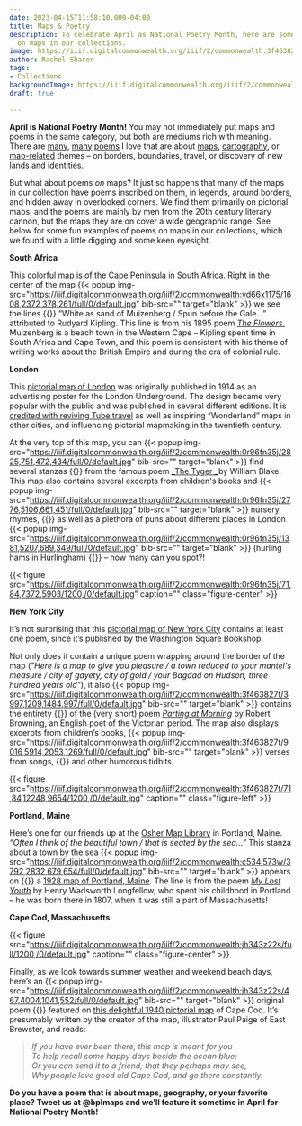 ```yaml
---
date: 2023-04-15T11:58:10.000-04:00
title: Maps & Poetry
description: To celebrate April as National Poetry Month, here are some poems hidden
  on maps in our collections.
image: https://iiif.digitalcommonwealth.org/iiif/2/commonwealth:3f463827t/180,159,6739,2819/1200,/0/default.jpg
author: Rachel Sharer
tags:
- Collections
backgroundImage: https://iiif.digitalcommonwealth.org/iiif/2/commonwealth:3f463827t/180,159,6739,2819/1200,/0/default.jpg
draft: true

---
```

**April is National Poetry Month!** You may not immediately put maps and poems in the same category, but both are mediums rich with meaning. There are [many](https://www.newyorker.com/magazine/2014/04/14/map), [many](https://sharonbryanpoet.com/2017/10/10/here-is-a-map-of-our-country/) [poems](https://poets.org/poem/maps) I love that are about [maps,](https://static01.nyt.com/packages/pdf/books/excerpt-poems-elizabeth-bishop.pdf) [cartography](https://www.latimes.com/archives/la-xpm-1994-06-19-bk-5888-story.html), or [map-related](https://www.scottishpoetrylibrary.org.uk/poem/cartographer-tries-map-way-zion/) themes – on borders, boundaries, travel, or discovery of new lands and identities.

But what about poems _on_ maps? It just so happens that many of the maps in our collection have poems inscribed on them, in legends, around borders, and hidden away in overlooked corners. We find them primarily on pictorial maps, and the poems are mainly by men from the 20th century literary cannon, but the maps they are on cover a wide geographic range. See below for some fun examples of poems on maps in our collections, which we found with a little digging and some keen eyesight.

**South Africa**

This [colorful map is of the Cape Peninsula](https://collections.leventhalmap.org/search/commonwealth:0r96fn44h) in South Africa. Right in the center of the map {{< popup img-src="https://iiif.digitalcommonwealth.org/iiif/2/commonwealth:vd66x1175/1608,2372,378,261/full/0/default.jpg" bib-src="" target="blank" >}} we see the lines {{</popup>}} “White as sand of Muizenberg / Spun before the Gale...” attributed to Rudyard Kipling. This line is from his 1895 poem [_The Flowers._](https://www.poetryloverspage.com/poets/kipling/flowers.html) Muizenberg is a beach town in the Western Cape – Kipling spent time in South Africa and Cape Town, and this poem is consistent with his theme of writing works about the British Empire and during the era of colonial rule.

**London**

This [pictorial map of London](https://collections.leventhalmap.org/search/commonwealth:0r96fn348) was originally published in 1914 as an advertising poster for the London Underground. The design became very popular with the public and was published in several different editions. It is [credited with reviving Tube travel](https://en.wikipedia.org/wiki/Wonderground_Map) as well as inspiring “Wonderland” maps in other cities, and influencing pictorial mapmaking in the twentieth century.

At the very top of this map, you can {{< popup img-src="https://iiif.digitalcommonwealth.org/iiif/2/commonwealth:0r96fn35j/2825,751,472,434/full/0/default.jpg" bib-src="" target="blank" >}} find several stanzas {{</popup>}} from the famous poem [_The Tyger _](https://www.poetryfoundation.org/poems/43687/the-tyger)by William Blake. This map also contains several excerpts from children's books and {{< popup img-src="https://iiif.digitalcommonwealth.org/iiif/2/commonwealth:0r96fn35j/2776,5106,661,451/full/0/default.jpg" bib-src="" target="blank" >}} nursery rhymes, {{</popup>}} as well as a plethora of puns about different places in London {{< popup img-src="https://iiif.digitalcommonwealth.org/iiif/2/commonwealth:0r96fn35j/1381,5207,689,349/full/0/default.jpg" bib-src="" target="blank" >}} (hurling hams in Hurlingham) {{</popup>}} – how many can you spot?!

{{< figure src="https://iiif.digitalcommonwealth.org/iiif/2/commonwealth:0r96fn35j/71,84,7372,5903/1200,/0/default.jpg" caption="" class="figure-center" >}}

**New York City**

It’s not surprising that this [pictorial map of New York City](https://collections.leventhalmap.org/search/commonwealth:3f463826j) contains at least one poem, since it’s published by the Washington Square Bookshop.

Not only does it contain a unique poem wrapping around the border of the map (_"Here is a map to give you pleasure / a town reduced to your mantel's measure / city of gayety, city of gold / your Bagdad on Hudson, three hundred years old"_), it also {{< popup img-src="https://iiif.digitalcommonwealth.org/iiif/2/commonwealth:3f463827t/3997,1209,1484,997/full/0/default.jpg" bib-src="" target="blank" >}} contains the entirety {{</popup>}} of the (very short) poem [_Parting at Morning_](https://www.poetryfoundation.org/poems/43772/parting-at-morning) by Robert Browning, an English poet of the Victorian period. The map also displays excerpts from children’s books, {{< popup img-src="https://iiif.digitalcommonwealth.org/iiif/2/commonwealth:3f463827t/9016,5914,2053,1269/full/0/default.jpg" bib-src="" target="blank" >}} verses from songs, {{</popup>}} and other humorous tidbits.

{{< figure src="https://iiif.digitalcommonwealth.org/iiif/2/commonwealth:3f463827t/71,84,12248,9654/1200,/0/default.jpg" caption="" class="figure-left" >}}

**Portland, Maine**

Here’s one for our friends up at the [Osher Map Library](https://oshermaps.org/) in Portland, Maine. _“Often I think of the beautiful town / that is seated by the sea...”_ This stanza about a town by the sea {{< popup img-src="https://iiif.digitalcommonwealth.org/iiif/2/commonwealth:c534j573w/3792,2832,679,654/full/0/default.jpg" bib-src="" target="blank" >}} appears on {{</popup>}} a [1928 map of Portland, Maine](https://collections.leventhalmap.org/search/commonwealth:p841c3807). The line is from the poem [_My Lost Youth_](https://www.poetryfoundation.org/poems/44640/my-lost-youth) by Henry Wadsworth Longfellow, who spent his childhood in Portland – he was born there in 1807, when it was still a part of Massachusetts!

**Cape Cod, Massachusetts**

{{< figure src="https://iiif.digitalcommonwealth.org/iiif/2/commonwealth:jh343z22s/full/1200,/0/default.jpg" caption="" class="figure-center" >}}

Finally, as we look towards summer weather and weekend beach days, here’s an {{< popup img-src="https://iiif.digitalcommonwealth.org/iiif/2/commonwealth:jh343z22s/467,4004,1041,552/full/0/default.jpg" bib-src="" target="blank" >}} original poem {{</popup>}} featured on [this delightful 1940 pictorial map](https://collections.leventhalmap.org/search/commonwealth:jh343z21h) of Cape Cod. It’s presumably written by the creator of the map, illustrator Paul Paige of East Brewster, and reads:

> _If you have ever been there, this map is meant for you_  
> _To help recall some happy days beside the ocean blue;_  
> _Or you can send it to a friend, that they perhaps may see,_  
> _Why people love good old Cape Cod, and go there constantly._

**Do you have a poem that is about maps, geography, or your favorite place? Tweet us at @bplmaps and we’ll feature it sometime in April for National Poetry Month!**